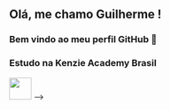 ## Olá, me chamo Guilherme ! 
### Bem vindo ao meu perfil GitHub 👋

### Estudo na Kenzie Academy Brasil 
<img width = "40" height = "40" src = "https://assets.codepen.io/4703127/internal/avatars/users/default.png?fit=crop&format=auto&height=512&version=1593096653&width=512">
-->
